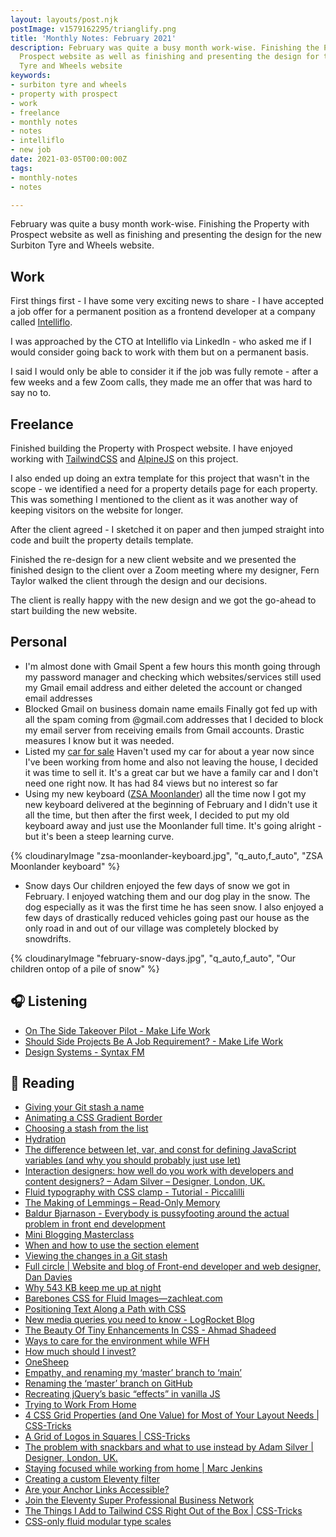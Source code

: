 ```yaml
---
layout: layouts/post.njk
postImage: v1579162295/trianglify.png
title: 'Monthly Notes: February 2021'
description: February was quite a busy month work-wise. Finishing the Property with
  Prospect website as well as finishing and presenting the design for the new Surbiton
  Tyre and Wheels website
keywords:
- surbiton tyre and wheels
- property with prospect
- work
- freelance
- monthly notes
- notes
- intelliflo
- new job
date: 2021-03-05T00:00:00Z
tags:
- monthly-notes
- notes

---
```

February was quite a busy month work-wise. Finishing the Property with Prospect website as well as finishing and presenting the design for the new Surbiton Tyre and Wheels website.

## Work

First things first - I have some very exciting news to share - I have accepted a job offer for a permanent position as a frontend developer at a company called [Intelliflo](https://www.intelliflo.com/uk).

I was approached by the CTO at Intelliflo via LinkedIn - who asked me if I would consider going back to work with them but on a permanent basis.

I said I would only be able to consider it if the job was fully remote - after a few weeks and a few Zoom calls, they made me an offer that was hard to say no to.

## Freelance

Finished building the Property with Prospect website. I have enjoyed working with [TailwindCSS](https://tailwindcss.com/) and [AlpineJS](https://github.com/alpinejs/alpine/) on this project.

I also ended up doing an extra template for this project that wasn't in the scope - we identified a need for a property details page for each property. This was something I mentioned to the client as it was another way of keeping visitors on the website for longer.

After the client agreed - I sketched it on paper and then jumped straight into code and built the property details template.

Finished the re-design for a new client website and we presented the finished design to the client over a Zoom meeting where my designer, Fern Taylor walked the client through the design and our decisions.

The client is really happy with the new design and we got the go-ahead to start building the new website.

## Personal

* I'm almost done with Gmail
  Spent a few hours this month going through my password manager and checking which websites/services still used my Gmail email address and either deleted the account or changed email addresses
* Blocked Gmail on business domain name emails
  Finally got fed up with all the spam coming from @gmail.com addresses that I decided to block my email server from receiving emails from Gmail accounts. Drastic measures I know but it was needed.
* Listed my [car for sale](https://www.ebay.co.uk/itm/224357943141 "Mercedes Benz A Class for sale")
  Haven't used my car for about a year now since I've been working from home and also not leaving the house, I decided it was time to sell it. It's a great car but we have a family car and I don't need one right now. It has had 84 views but no interest so far
* Using my new keyboard ([ZSA Moonlander](https://www.zsa.io/moonlander/)) all the time now
  I got my new keyboard delivered at the beginning of February and I didn't use it all the time, but then after the first week, I decided to put my old keyboard away and just use the Moonlander full time. It's going alright - but it's been a steep learning curve.
  
{% cloudinaryImage "zsa-moonlander-keyboard.jpg", "q_auto,f_auto", "ZSA Moonlander keyboard" %}
  
* Snow days
  Our children enjoyed the few days of snow we got in February. I enjoyed watching them and our dog play in the snow. The dog especially as it was the first time he has seen snow. I also enjoyed a few days of drastically reduced vehicles going past our house as the only road in and out of our village was completely blocked by snowdrifts.

{% cloudinaryImage "february-snow-days.jpg", "q_auto,f_auto", "Our children ontop of a pile of snow" %}

## 🎧 Listening

* [On The Side Takeover Pilot - Make Life Work](https://makelifeworkpodcast.com/on-the-side-takeover-pilot/)
* [Should Side Projects Be A Job Requirement? - Make Life Work](https://makelifeworkpodcast.com/should-side-projects-be-a-job-requirement/)
* [Design Systems - Syntax FM](https://syntax.fm/show/056/design-systems)

## 📖 Reading

* [Giving your Git stash a name](https://www.tempertemper.net/blog/giving-your-git-stash-a-name "Giving your Git stash a name")
* [Animating a CSS Gradient Border](https://www.bram.us/2021/01/29/animating-a-css-gradient-border/ "Animating a CSS Gradient Border")
* [Choosing a stash from the list](https://www.tempertemper.net/blog/choosing-a-stash-from-the-list "Choosing a stash from the list")
* [Hydration](https://adactio.com/journal/16404 "Hydration")
* [The difference between let, var, and const for defining JavaScript variables (and why you should probably just use let)](https://gomakethings.com/the-difference-between-let-var-and-const-for-defining-javascript-variables-and-why-you-should-probably-just-use-let/ "The difference between let, var, and const for defining JavaScript variables (and why you should probably just use let)")
* [Interaction designers: how well do you work with developers and content designers? – Adam Silver – Designer, London, UK.](https://adamsilver.io/articles/interaction-designers-how-well-do-you-work-with-developers-and-content-designers/ "Interaction designers: how well do you work with developers and content designers? – Adam Silver – Designer, London, UK.")
* [Fluid typography with CSS clamp - Tutorial - Piccalilli](https://piccalil.li/tutorial/fluid-typography-with-css-clamp "Fluid typography with CSS clamp - Tutorial - Piccalilli")
* [The Making of Lemmings – Read-Only Memory](https://readonlymemory.vg/the-making-of-lemmings/ "The Making of Lemmings – Read-Only Memory")
* [Baldur Bjarnason - Everybody is pussyfooting around the actual problem in front end development](https://notes.baldurbjarnason.com/2021/02/14/everybody-is-pussyfooting.html "Baldur Bjarnason - Everybody is pussyfooting around the actual problem in front end development")
* [Mini Blogging Masterclass](https://amberwilson.co.uk/blog/mini-blogging-masterclass/ "Mini Blogging Masterclass")
* [When and how to use the section element](https://www.tempertemper.net/blog/when-and-how-to-use-the-section-element "When and how to use the section element")
* [Viewing the changes in a Git stash](https://www.tempertemper.net/blog/viewing-the-changes-in-a-git-stash "Viewing the changes in a Git stash")
* [Full circle | Website and blog of Front-end developer and web designer, Dan Davies](https://www.dan-davies.co.uk/full-circle "Full circle | Website and blog of Front-end developer and web designer, Dan Davies")
* [Why 543 KB keep me up at night](https://matuzo.at/blog/why-543kb-keep-me-up-at-night/ "Why 543 KB keep me up at night")
* [Barebones CSS for Fluid Images—zachleat.com](https://www.zachleat.com/web/fluid-images/ "Barebones CSS for Fluid Images—zachleat.com")
* [Positioning Text Along a Path with CSS](https://css-irl.info/positioning-text-along-a-path-with-css/ "Positioning Text Along a Path with CSS")
* [New media queries you need to know - LogRocket Blog](https://blog.logrocket.com/new-media-queries-you-need-to-know/ "New media queries you need to know - LogRocket Blog")
* [The Beauty Of Tiny Enhancements In CSS - Ahmad Shadeed](http://ishadeed.com/article/tiny-enhancements-in-css/ "The Beauty Of Tiny Enhancements In CSS - Ahmad Shadeed")
* [Ways to care for the environment while WFH](https://whereby.com/blog/guides/ways-to-care-for-the-environment-while-wfh "Ways to care for the environment while WFH")
* [How much should I invest?](https://blog.freetrade.io/how-much-should-i-invest-2c7c3b989479 "How much should I invest?")
* [OneSheep](https://onesheep.org/insights/working-from-home "OneSheep")
* [Empathy, and renaming my ‘master’ branch to ‘main’](https://www.tempertemper.net/blog/empathy-and-renaming-my-master-branch-to-main "Empathy, and renaming my ‘master’ branch to ‘main’")
* [Renaming the ‘master’ branch on GitHub](https://www.tempertemper.net/blog/renaming-the-master-branch-on-github "Renaming the ‘master’ branch on GitHub")
* [Recreating jQuery’s basic “effects” in vanilla JS](https://kbarker.dev/2020/03/22/recreating-jquerys-basic-effects-in-vanilla-js.html "Recreating jQuery’s basic “effects” in vanilla JS")
* [Trying to Work From Home](https://meyerweb.com/eric/thoughts/2020/03/18/trying-to-work-from-home/ "Trying to Work From Home")
* [4 CSS Grid Properties (and One Value) for Most of Your Layout Needs | CSS-Tricks](https://css-tricks.com/4-css-grid-properties-and-one-value-for-most-of-your-layout-needs/ "4 CSS Grid Properties (and One Value) for Most of Your Layout Needs | CSS-Tricks")
* [A Grid of Logos in Squares | CSS-Tricks](https://css-tricks.com/a-grid-of-logos-in-squares/ "A Grid of Logos in Squares | CSS-Tricks")
* [The problem with snackbars and what to use instead by Adam Silver | Designer, London, UK.](https://adamsilver.io/articles/the-problem-with-snackbars-and-what-to-use-instead/ "The problem with snackbars and what to use instead by Adam Silver | Designer, London, UK.")
* [Staying focused while working from home | Marc Jenkins](https://www.marcjenkins.co.uk/staying-focused-while-working-from-home/ "Staying focused while working from home | Marc Jenkins")
* [Creating a custom Eleventy filter](https://daily-dev-tips.com/posts/creating-a-custom-eleventy-filter/ "Creating a custom Eleventy filter")
* [Are your Anchor Links Accessible?](https://amberwilson.co.uk/blog/are-your-anchor-links-accessible/ "Are your Anchor Links Accessible?")
* [Join the Eleventy Super Professional Business Network](https://www.11ty.dev/ "Join the Eleventy Super Professional Business Network")
* [The Things I Add to Tailwind CSS Right Out of the Box | CSS-Tricks](https://css-tricks.com/custom-tailwind-css/ "The Things I Add to Tailwind CSS Right Out of the Box | CSS-Tricks")
* [CSS-only fluid modular type scales](https://utopia.fyi/blog/css-modular-scales/ "CSS-only fluid modular type scales")